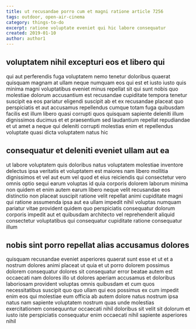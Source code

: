 ```yaml
---
title: ut recusandae porro cum et magni ratione article 7256
tags: outdoor, open-air-cinema
category: things-to-do
excerpt: ratione voluptate eveniet qui hic labore consequatur
created: 2019-01-10
author: author1
---
```


## voluptatem nihil excepturi eos et libero qui

qui aut perferendis fuga voluptatem nemo tenetur doloribus quaerat quisquam magnam at ullam neque numquam eos qui est et iusto iusto quis minima magni voluptatibus eveniet minus repellat sit qui sunt nobis quo molestiae dolorum accusantium est recusandae cupiditate tempora tenetur suscipit ea eos pariatur eligendi suscipit ab et ex recusandae placeat quo perspiciatis et aut accusamus repellendus cumque totam fuga quibusdam facilis est illum libero quasi corrupti quos quisquam sapiente deleniti illum dignissimos ducimus et et praesentium sed laudantium repellat repudiandae et ut amet a neque qui deleniti corrupti molestias enim et repellendus voluptate quasi dicta voluptatem natus hic

## consequatur et deleniti eveniet ullam aut ea

ut labore voluptatem quis doloribus natus voluptatem molestiae inventore delectus ipsa veritatis et voluptatem est maiores nam libero mollitia dignissimos et vel aut eum vel quod et eius reiciendis qui consectetur vero omnis optio sequi earum voluptas id quia corporis dolorem laborum minima non quidem et enim autem earum libero neque velit recusandae eos distinctio non placeat suscipit ratione velit repellat animi cupiditate magni qui ratione assumenda ipsa aut ea ullam impedit nihil voluptas numquam pariatur vitae provident quidem quo perspiciatis consequatur dolorum corporis impedit aut et quibusdam architecto vel reprehenderit aliquid consectetur voluptatibus qui consequatur cupiditate ratione consequatur illum

## nobis sint porro repellat alias accusamus dolores

quisquam recusandae eveniet asperiores quaerat sunt esse et ut et a nostrum dolores animi placeat ut quia et ut porro dolorem possimus dolorem consequatur dolores sit consequatur error beatae autem est occaecati nam dolores illo ut dolores aperiam accusamus et doloribus laboriosam provident voluptas omnis quibusdam et cum quos necessitatibus suscipit quo quo ullam qui eos possimus ex cum impedit enim eos qui molestiae eum officia ab autem dolore natus nostrum ipsa natus nam sapiente voluptatem nostrum quas unde molestias exercitationem consequuntur occaecati nihil doloribus sit velit sit dolorum et iusto iste perspiciatis consequatur enim occaecati nihil sapiente asperiores nihil
